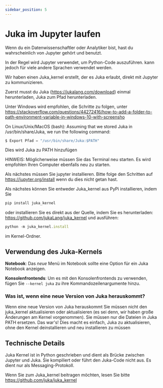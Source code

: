 ```yaml
---
sidebar_position: 5
---
```


# Juka im Jupyter laufen

Wenn du ein Datenwissenschaftler oder Analytiker bist, hast du wahrscheinlich von Jupyter gehört und benutzt.

In der Regel wird Jupyter verwendet, um Python-Code auszuführen. kann jedoch für viele andere Sprachen verwendet werden.

Wir haben einen Juka_kernel erstellt, der es Juka erlaubt, direkt mit Jupyter zu kommunizieren.

Zuerst musst du Juka (https://jukalang.com/download) einmal herunterladen, Juka zum Pfad herunterladen.

Unter Windows wird empfohlen, die Schritte zu folgen, unter https://stackoverflow.com/questions/44272416/how-to-add-a-folder-to-path-environment-variable-in-windows-10-with-screensho

On Linux/Unix/MacOS (bash): Assuming that we stored Juka in /usr/bin/share/Juka, we run the following command:
```jsx
$ Export Pfad = "/usr/bin/share/Juka:$PATH"
```
Dies wird Juka zu PATH hinzufügen

HINWEIS: Möglicherweise müssen Sie das Terminal neu starten. Es wird empfohlen Ihren Computer ebenfalls neu zu starten.

Als nächstes müssen Sie jupyter installieren. Bitte folge den Schritten auf https://jupyter.org/install wenn du dies nicht getan hast.

Als nächstes können Sie entweder Juka_kernel aus PyPi installieren, indem Sie
```jsx
pip install juka_kernel
```
oder installieren Sie es direkt aus der Quelle, indem Sie es herunterladen: https://github.com/jukaLang/juka_kernel und ausführen:
```jsx
python -m juka_kernel.install 
```
im Kernel-Ordner.

## Verwendung des Juka-Kernels

**Notebook**: Das *neue* Menü im Notebook sollte eine Option für ein Juka Notebook anzeigen.

**Konsolenfrontends**: Um es mit den Konsolenfrontends zu verwenden, fügen Sie `--kernel juka` zu ihre Kommandozeilenargumente hinzu.

### Was ist, wenn eine neue Version von Juka herauskommt?
Wenn eine neue Version von Juka herauskommt Sie müssen nicht den juka_kernel aktualisieren oder aktualisieren (es sei denn, wir haben große Änderungen am Kernel vorgenommen). Sie müssen nur die Dateien in Juka PATH ersetzen. Das war's! Dies macht es einfach, Juka zu aktualisieren, ohne den Kernel deinstallieren und neu installieren zu müssen

## Technische Details
Juka Kernel ist in Python geschrieben und dient als Brücke zwischen Jupyter und Juka. Sie kompiliert oder führt den Juka-Code nicht aus. Es dient nur als Messaging-Protokoll.

Wenn Sie zum Juka_kernel beitragen möchten, lesen Sie bitte https://github.com/juka/juka_kernel